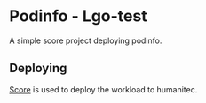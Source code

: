 # Podinfo - Lgo-test

A simple score project deploying podinfo.

## Deploying

[Score](https://score.dev/) is used to deploy the workload to humanitec.
